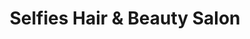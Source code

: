 ---
title: "Selfies Hair & Beauty Salon"
url: /havant/selfies-hair-und-beauty-salon/
shop: Friseur
---